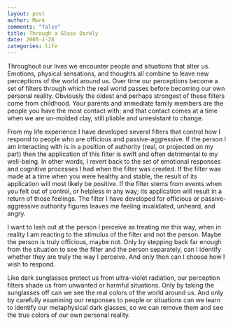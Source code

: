 ```yaml
--- 
layout: post
author: Mark
comments: "false"
title: Through a Glass Darkly
date: 2005-2-28
categories: life
---
```

Throughout our lives we encounter people and situations that alter us. Emotions, physical sensations, and thoughts all combine to leave new perceptions of the world around us. Over time our perceptions become a set of filters through which the real world passes before becoming our own personal reality. Obviously the oldest and perhaps strongest of these filters come from childhood. Your parents and immediate family members are the people you have the most contact with; and that contact comes at a time when we are un-molded clay, still pliable and unresistant to change.

From my life experience I have developed several filters that control how I respond to people who are officious and passive-aggressive. If the person I am interacting with is in a position of authority (real, or projected on my part) then the application of this filter is swift and often detrimental to my well-being. In other words, I revert back to the set of emotional responses and cognitive processes I had when the filter was created.  If the filter was made at a time when you were healthy and stable, the result of its application will most likely be positive. If the filter stems from events when you felt out of control, or helpless in any way; its application will result in a return of those feelings. The filter I have developed for officious or passive-aggressive authority figures leaves me feeling invalidated, unheard, and angry.

I want to lash out at the person I perceive as treating me this way, when in reality I am reacting to the stimulus of the filter and not the person. Maybe the person is truly officious, maybe not. Only by stepping back far enough from the situation to see the filter and the person separately, can I identify whether they are truly the way I perceive. And only then can I choose how I wish to respond.

Like dark sunglasses protect us from ultra-violet radiation, our perception filters shade us from unwanted or harmful situations. Only by taking the sunglasses off can we see the real colors of the world around us. And only by carefully examining our responses to people or situations can we learn to identify our metaphysical dark glasses, so we can remove them and see the true colors of our own personal reality.
